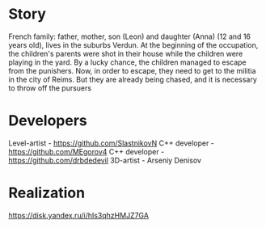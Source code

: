 # Story

French family: father, mother, son (Leon) and daughter (Anna) (12 and 16 years old), lives in the suburbs
Verdun. At the beginning of the occupation, the children's parents were shot in their house while
the children were playing in the yard. By a lucky chance, the children managed to escape from the punishers.
Now, in order to escape, they need to get to the militia in the city of Reims. But they are already
being chased, and it is necessary to throw off the pursuers

# Developers

Level-artist - https://github.com/SlastnikovN
C++ developer - https://github.com/MEgorov4
C++ developer - https://github.com/drbdedevil
3D-artist - Arseniy Denisov

# Realization
https://disk.yandex.ru/i/hIs3qhzHMJZ7GA
